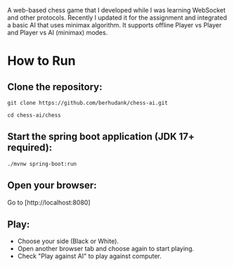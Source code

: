 A web-based chess game that I developed while I was learning WebSocket and other protocols. Recently I updated it for the assignment and integrated a basic AI that uses minimax algorithm. It supports offline Player vs Player and Player vs AI (minimax) modes.

# How to Run

## **Clone the repository:**
    git clone https://github.com/berhudank/chess-ai.git

    cd chess-ai/chess

## **Start the spring boot application (JDK 17+ required):**
    ./mvnw spring-boot:run


## **Open your browser:**  
Go to [http://localhost:8080]

## **Play:**  
   - Choose your side (Black or White).
   - Open another browser tab and choose again to start playing.
   - Check "Play against AI" to play against computer.
